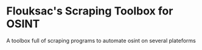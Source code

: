 # Flouksac's Scraping Toolbox for OSINT
A toolbox full of scraping programs to automate osint on several plateforms
